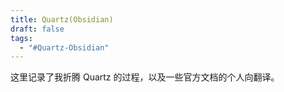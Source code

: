 ```yaml
---
title: Quartz(Obsidian)
draft: false
tags:
  - "#Quartz-Obsidian"
---
```

这里记录了我折腾 Quartz 的过程，以及一些官方文档的个人向翻译。